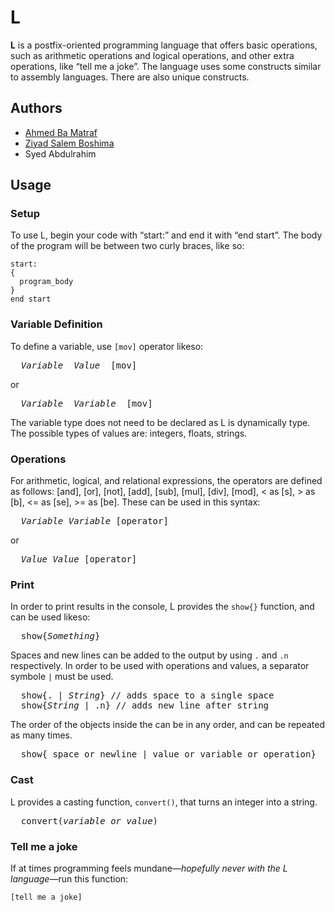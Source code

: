 # L
**L** is a postfix-oriented programming language that offers basic operations, such as arithmetic operations and logical operations, and other extra operations, like “tell me a joke”. The language uses some constructs similar to assembly languages. There are also unique constructs.
## Authors
 - [Ahmed Ba Matraf](https://github.com/AhmedBamatraf)
 - [Ziyad Salem Boshima](https://github.com/ZiyadBoshima)
 - Syed Abdulrahim
## Usage
### Setup
To use L, begin your code with “start:” and end it with “end start”. The body of the program will be between two curly braces, like so:
```
start:
{
  program_body
}
end start
```
### Variable Definition
To define a variable, use `[mov]` operator likeso:
<pre>
  <em>Variable  Value</em>  [mov]
</pre>
or
<pre>
  <em>Variable  Variable</em>  [mov]
</pre>

The variable type does not need to be declared as L is dynamically type. The possible types of values are: integers, floats, strings.
### Operations
For arithmetic, logical, and relational expressions, the operators are defined as follows: [and], [or], [not], [add], [sub], [mul], [div], [mod], < as [s], > as [b], <= as [se], >= as [be]. These can be used in this syntax:
<pre>
  <em>Variable Variable</em> [operator]
</pre>
or
<pre>
  <em>Value Value</em> [operator]
</pre>
### Print
In order to print results in the console, L provides the `show{}` function, and can be used likeso:
<pre>
  show{<em>Something</em>}
</pre>
Spaces and new lines can be added to the output by using `.` and `.n` respectively. In order to be used with operations and values, a separator symbole `|` must be used. 
<pre>
  show{. | <em>String</em>} // adds space to a single space
  show{<em>String</em> | .n} // adds new line after string
</pre>
The order of the objects inside the can be in any order, and can be repeated as many times.
<pre>
  show{ space_or_newline | value_or_variable_or_operation}
</pre>
### Cast
L provides a casting function, `convert()`, that turns an integer into a string.
<pre>
  convert(<em>variable_or_value</em>)
</pre>
### Tell me a joke
If at times programming feels mundane&mdash;<em>hopefully never with the L language</em>&mdash;run this function:
```
[tell me a joke]
```

